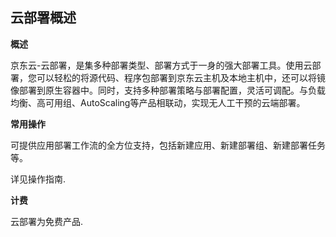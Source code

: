 ## 云部署概述

**概述**

京东云-云部署，是集多种部署类型、部署方式于一身的强大部署工具。使用云部署，您可以轻松的将源代码、程序包部署到京东云主机及本地主机中，还可以将镜像部署到原生容器中。同时，支持多种部署策略与部署配置，灵活可调配。与负载均衡、高可用组、AutoScaling等产品相联动，实现无人工干预的云端部署。

**常用操作**

可提供应用部署工作流的全方位支持，包括新建应用、新建部署组、新建部署任务等。

详见操作指南.

**计费**

云部署为免费产品.
